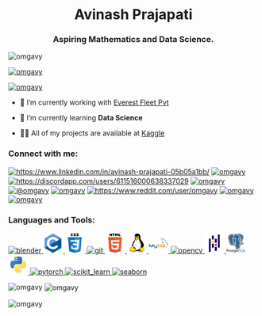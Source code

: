 <h1 align="center">Avinash Prajapati</h1>
<h3 align="center">Aspiring Mathematics and Data Science.</h3>

<p align="left"> <img src="https://komarev.com/ghpvc/?username=omgavy&label=Profile%20views&color=0e75b6&style=flat" alt="omgavy" /> </p>

<p align="left"> <a href="https://github.com/ryo-ma/github-profile-trophy"><img src="https://github-profile-trophy.vercel.app/?username=omgavy" alt="omgavy" /></a> </p>

<p align="left"> <a href="https://twitter.com/omgavy" target="blank"><img src="https://img.shields.io/twitter/follow/omgavy?logo=twitter&style=for-the-badge" alt="omgavy" /></a> </p>

- 🔭 I’m currently working with [Everest Fleet Pvt](https://everestfleet.com)

- 🌱 I’m currently learning **Data Science**

- 👨‍💻 All of my projects are available at [Kaggle](https://www.kaggle.com/OmgAvy)


<h3 align="left">Connect with me:</h3>
<p align="left">
<a href="https://www.linkedin.com/in/avinash-prajapati-05b05a1bb/" target="blank"><img align="center" src="https://raw.githubusercontent.com/rahuldkjain/github-profile-readme-generator/master/src/images/icons/Social/linked-in-alt.svg" alt="https://www.linkedin.com/in/avinash-prajapati-05b05a1bb/" height="30" width="40" /></a>
<a href="https://twitter.com/omgavy" target="blank"><img align="center" src="https://raw.githubusercontent.com/rahuldkjain/github-profile-readme-generator/master/src/images/icons/Social/twitter.svg" alt="omgavy" height="30" width="40" /></a>
<a href="https://discord.gg/https://discordapp.com/users/611516000638337029" target="blank"><img align="center" src="https://raw.githubusercontent.com/rahuldkjain/github-profile-readme-generator/master/src/images/icons/Social/discord.svg" alt="https://discordapp.com/users/611516000638337029" height="30" width="40" /></a>
<a href="https://kaggle.com/omgavy" target="blank"><img align="center" src="https://raw.githubusercontent.com/rahuldkjain/github-profile-readme-generator/master/src/images/icons/Social/kaggle.svg" alt="omgavy" height="30" width="40" /></a>
<a href="https://medium.com/@omgavy" target="blank"><img align="center" src="https://raw.githubusercontent.com/rahuldkjain/github-profile-readme-generator/master/src/images/icons/Social/medium.svg" alt="@omgavy" height="30" width="40" /></a>
<a href="https://www.hackerrank.com/omgavy" target="blank"><img align="center" src="https://raw.githubusercontent.com/rahuldkjain/github-profile-readme-generator/master/src/images/icons/Social/hackerrank.svg" alt="omgavy" height="30" width="40" /></a>
<a href="https://www.reddit.com/user/omgavy" target="blank"><img align="center" src="https://raw.githubusercontent.com/rahuldkjain/github-profile-readme-generator/master/src/images/icons/Social/reddit.svg" alt="https://www.reddit.com/user/omgavy" height="30" width="40" /></a>
<a href="https://instagram.com/omgavy" target="blank"><img align="center" src="https://raw.githubusercontent.com/rahuldkjain/github-profile-readme-generator/master/src/images/icons/Social/instagram.svg" alt="omgavy" height="30" width="40" /></a>
<a href="https://www.leetcode.com/omgavy" target="blank"><img align="center" src="https://raw.githubusercontent.com/rahuldkjain/github-profile-readme-generator/master/src/images/icons/Social/leet-code.svg" alt="omgavy" height="30" width="40" /></a>
</p>

<h3 align="left">Languages and Tools:</h3>
<p align="left"> <a href="https://www.blender.org/" target="_blank" rel="noreferrer"> <img src="https://download.blender.org/branding/community/blender_community_badge_white.svg" alt="blender" width="40" height="40"/> </a> <a href="https://www.cprogramming.com/" target="_blank" rel="noreferrer"> <img src="https://raw.githubusercontent.com/devicons/devicon/master/icons/c/c-original.svg" alt="c" width="40" height="40"/> </a> <a href="https://www.w3schools.com/css/" target="_blank" rel="noreferrer"> <img src="https://raw.githubusercontent.com/devicons/devicon/master/icons/css3/css3-original-wordmark.svg" alt="css3" width="40" height="40"/> </a> <a href="https://git-scm.com/" target="_blank" rel="noreferrer"> <img src="https://www.vectorlogo.zone/logos/git-scm/git-scm-icon.svg" alt="git" width="40" height="40"/> </a> <a href="https://www.w3.org/html/" target="_blank" rel="noreferrer"> <img src="https://raw.githubusercontent.com/devicons/devicon/master/icons/html5/html5-original-wordmark.svg" alt="html5" width="40" height="40"/> </a> <a href="https://www.linux.org/" target="_blank" rel="noreferrer"> <img src="https://raw.githubusercontent.com/devicons/devicon/master/icons/linux/linux-original.svg" alt="linux" width="40" height="40"/> </a> <a href="https://www.mysql.com/" target="_blank" rel="noreferrer"> <img src="https://raw.githubusercontent.com/devicons/devicon/master/icons/mysql/mysql-original-wordmark.svg" alt="mysql" width="40" height="40"/> </a> <a href="https://opencv.org/" target="_blank" rel="noreferrer"> <img src="https://www.vectorlogo.zone/logos/opencv/opencv-icon.svg" alt="opencv" width="40" height="40"/> </a> <a href="https://pandas.pydata.org/" target="_blank" rel="noreferrer"> <img src="https://raw.githubusercontent.com/devicons/devicon/2ae2a900d2f041da66e950e4d48052658d850630/icons/pandas/pandas-original.svg" alt="pandas" width="40" height="40"/> </a> <a href="https://www.postgresql.org" target="_blank" rel="noreferrer"> <img src="https://raw.githubusercontent.com/devicons/devicon/master/icons/postgresql/postgresql-original-wordmark.svg" alt="postgresql" width="40" height="40"/> </a> <a href="https://www.python.org" target="_blank" rel="noreferrer"> <img src="https://raw.githubusercontent.com/devicons/devicon/master/icons/python/python-original.svg" alt="python" width="40" height="40"/> </a> <a href="https://pytorch.org/" target="_blank" rel="noreferrer"> <img src="https://www.vectorlogo.zone/logos/pytorch/pytorch-icon.svg" alt="pytorch" width="40" height="40"/> </a> <a href="https://scikit-learn.org/" target="_blank" rel="noreferrer"> <img src="https://upload.wikimedia.org/wikipedia/commons/0/05/Scikit_learn_logo_small.svg" alt="scikit_learn" width="40" height="40"/> </a> <a href="https://seaborn.pydata.org/" target="_blank" rel="noreferrer"> <img src="https://seaborn.pydata.org/_images/logo-mark-lightbg.svg" alt="seaborn" width="40" height="40"/> </a> </p>

<p><img align="left" src="https://github-readme-stats.vercel.app/api/top-langs?username=omgavy&show_icons=true&locale=en&layout=compact" alt="omgavy" /></p>

<p>&nbsp;<img align="center" src="https://github-readme-stats.vercel.app/api?username=omgavy&show_icons=true&locale=en" alt="omgavy" /></p>

<p><img align="center" src="https://github-readme-streak-stats.herokuapp.com/?user=omgavy&" alt="omgavy" /></p>

